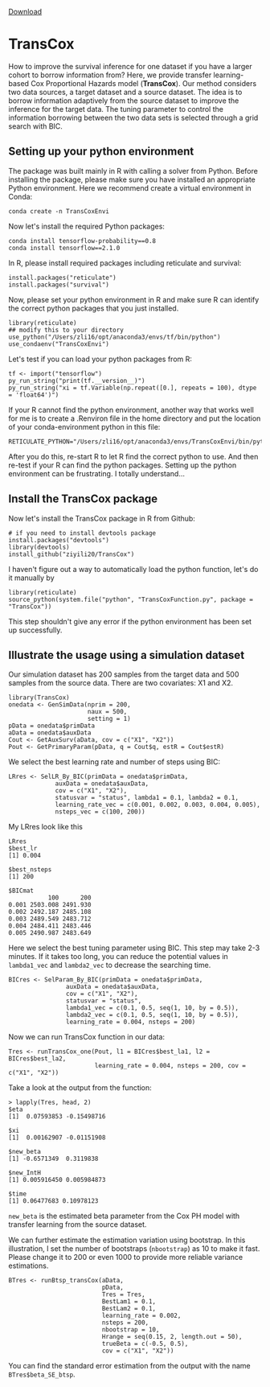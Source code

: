 <a href="file.zip" download onclick="gtag('event', 'download', { 'event_category': 'Files', 'event_label': 'file.zip' });">Download</a>

# TransCox
How to improve the survival inference for one dataset if you have a larger cohort to borrow information from? Here, we provide transfer learning-based Cox Proportional Hazards model (**TransCox**). Our method considers two data sources, a target dataset and a source dataset. The idea is to borrow information adaptively from the source dataset to improve the inference for the target data. The tuning parameter to control the information borrowing between the two data sets is selected through a grid search with BIC.  

## Setting up your python environment
The package was built mainly in R with calling a solver from Python. Before installing the package, please make sure you have installed an appropriate Python environment. Here we recommend create a virtual environment in Conda:

```
conda create -n TransCoxEnvi
```
Now let's install the required Python packages:

```
conda install tensorflow-probability==0.8
conda install tensorflow==2.1.0
```
In R, please install required packages including reticulate and survival:

```
install.packages("reticulate")
install.packages("survival")
```
Now, please set your python environment in R and make sure R can identify the correct python packages that you just installed.

```
library(reticulate)
## modify this to your directory
use_python("/Users/zli16/opt/anaconda3/envs/tf/bin/python") 
use_condaenv("TransCoxEnvi")
```
Let's test if you can load your python packages from R:

```
tf <- import("tensorflow")
py_run_string("print(tf.__version__)")
py_run_string("xi = tf.Variable(np.repeat([0.], repeats = 100), dtype = 'float64')")
```

If your R cannot find the python environment, another way that works well for me is to create a .Renviron file in the home directory and put the location of your conda-environment python in this file:

```
RETICULATE_PYTHON="/Users/zli16/opt/anaconda3/envs/TransCoxEnvi/bin/python"
```
After you do this, re-start R to let R find the correct python to use. And then re-test if your R can find the python packages. Setting up the python environment can be frustrating. I totally understand...

## Install the TransCox package
Now let's install the TransCox package in R from Github:

```
# if you need to install devtools package
install.packages("devtools")
library(devtools)
install_github("ziyili20/TransCox")
```
I haven't figure out a way to automatically load the python function, let's do it manually by

```
library(reticulate)
source_python(system.file("python", "TransCoxFunction.py", package = "TransCox"))
```
This step shouldn't give any error if the python environment has been set up successfully. 

## Illustrate the usage using a simulation dataset

Our simulation dataset has 200 samples from the target data and 500 samples from the source data. There are two covariates: X1 and X2. 

```
library(TransCox)
onedata <- GenSimData(nprim = 200,
                      naux = 500,
                      setting = 1)
pData = onedata$primData
aData = onedata$auxData
Cout <- GetAuxSurv(aData, cov = c("X1", "X2"))
Pout <- GetPrimaryParam(pData, q = Cout$q, estR = Cout$estR)
```

We select the best learning rate and number of steps using BIC:

```
LRres <- SelLR_By_BIC(primData = onedata$primData,
             auxData = onedata$auxData,
             cov = c("X1", "X2"),
             statusvar = "status", lambda1 = 0.1, lambda2 = 0.1,
             learning_rate_vec = c(0.001, 0.002, 0.003, 0.004, 0.005),
             nsteps_vec = c(100, 200))
```
My LRres look like this

```
LRres
$best_lr
[1] 0.004

$best_nsteps
[1] 200

$BICmat
           100      200
0.001 2503.008 2491.930
0.002 2492.187 2485.108
0.003 2489.549 2483.712
0.004 2484.411 2483.446
0.005 2490.987 2483.649
```

Here we select the best tuning parameter using BIC. This step may take 2-3 minutes. If it takes too long, you can reduce the potential values in `lambda1_vec` and `lambda2_vec` to decrease the searching time. 

```
BICres <- SelParam_By_BIC(primData = onedata$primData,
                auxData = onedata$auxData,
                cov = c("X1", "X2"),
                statusvar = "status",
                lambda1_vec = c(0.1, 0.5, seq(1, 10, by = 0.5)),
                lambda2_vec = c(0.1, 0.5, seq(1, 10, by = 0.5)),
                learning_rate = 0.004, nsteps = 200)
```

Now we can run TransCox function in our data:

```
Tres <- runTransCox_one(Pout, l1 = BICres$best_la1, l2 = BICres$best_la2, 
                        learning_rate = 0.004, nsteps = 200, cov = c("X1", "X2"))
```

Take a look at the output from the function:

```
> lapply(Tres, head, 2)
$eta
[1]  0.07593853 -0.15498716

$xi
[1]  0.00162907 -0.01151908

$new_beta
[1] -0.6571349  0.3119838

$new_IntH
[1] 0.005916450 0.005984873

$time
[1] 0.06477683 0.10978123
```
`new_beta` is the estimated beta parameter from the Cox PH model with transfer learning from the source dataset. 

We can further estimate the estimation variation using bootstrap. In this illustration, I set the number of bootstraps (`nbootstrap`) as 10 to make it fast. Please change it to 200 or even 1000 to provide more reliable variance estimations. 

```
BTres <- runBtsp_transCox(aData,
                          pData,
                          Tres = Tres,
                          BestLam1 = 0.1,
                          BestLam2 = 0.1,
                          learning_rate = 0.002,
                          nsteps = 200,
                          nbootstrap = 10,
                          Hrange = seq(0.15, 2, length.out = 50),
                          trueBeta = c(-0.5, 0.5),
                          cov = c("X1", "X2"))
```
You can find the standard error estimation from the output with the name `BTres$beta_SE_btsp`. 
